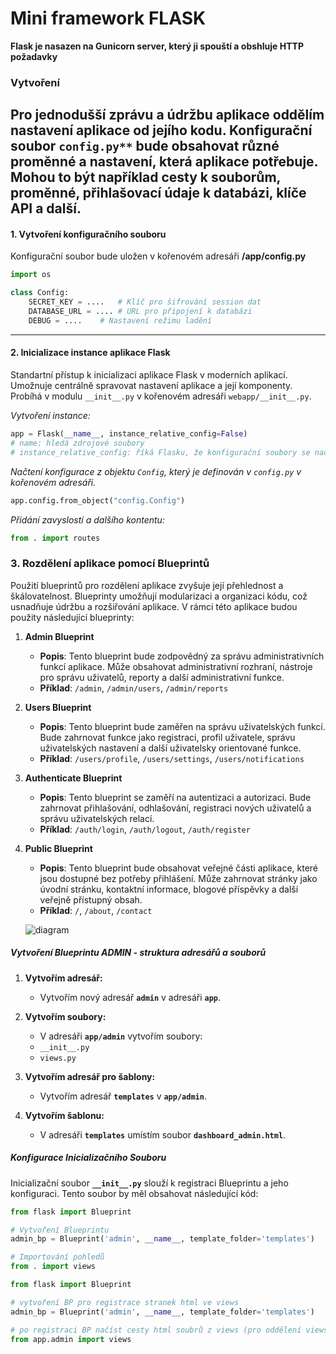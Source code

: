 # Mini framework FLASK

**Flask je nasazen na Gunicorn server, který ji spouští a obshluje HTTP požadavky**

### Vytvoření
Pro jednodušší zprávu a údržbu aplikace oddělím nastavení aplikace od jejího kodu. Konfigurační soubor `config.py**` 
bude obsahovat různé proměnné a nastavení, která aplikace potřebuje. Mohou to být například cesty k souborům, 
proměnné, přihlašovací údaje k databázi, klíče API a další.
---

#### 1. Vytvoření konfiguračního souboru

Konfigurační soubor bude uložen v kořenovém adresáři **/app/config.py** 

```python
import os

class Config:
    SECRET_KEY = ....   # Klíč pro šifrování session dat
    DATABASE_URL = .... # URL pro připojení k databázi
    DEBUG = ....    # Nastavení režimu ladění
```

---

#### 2. Inicializace instance aplikace Flask
Standartní přístup k inicializaci aplikace Flask v moderních aplikací.
Umožnuje centrálně spravovat nastavení aplikace a její komponenty. Probíhá v modulu
`__init__.py` v kořenovém adresáři `webapp/__init__.py`.

_Vytvoření instance:_

```python
app = Flask(__name__, instance_relative_config=False)
# name: hledá zdrojové soubory 
# instance_relative_config: říká Flasku, že konfigurační soubory se nachází v cestě zadané v from_object, nikoliv relativně k instanci aplikace.
```
_Načtení konfigurace z objektu `Config`, který je definován v `config.py` v kořenovém adresáři._

```python
app.config.from_object("config.Config")
```

_Přidání zavyslostí a dalšího kontentu:_

```python
from . import routes
```

### 3. Rozdělení aplikace pomocí Blueprintů

Použití blueprintů pro rozdělení aplikace zvyšuje její přehlednost a škálovatelnost. Blueprinty umožňují modularizaci a organizaci kódu, což usnadňuje údržbu a rozšiřování aplikace. V rámci této aplikace budou použity následující blueprinty:

1. **Admin Blueprint**
    - **Popis**: Tento blueprint bude zodpovědný za správu administrativních funkcí aplikace. Může obsahovat administrativní rozhraní, nástroje pro správu uživatelů, reporty a další administrativní funkce.
    - **Příklad**: `/admin`, `/admin/users`, `/admin/reports`

2. **Users Blueprint**
    - **Popis**: Tento blueprint bude zaměřen na správu uživatelských funkcí. Bude zahrnovat funkce jako registraci, profil uživatele, správu uživatelských nastavení a další uživatelsky orientované funkce.
    - **Příklad**: `/users/profile`, `/users/settings`, `/users/notifications`

3. **Authenticate Blueprint**
    - **Popis**: Tento blueprint se zaměří na autentizaci a autorizaci. Bude zahrnovat přihlašování, odhlašování, registraci nových uživatelů a správu uživatelských relací.
    - **Příklad**: `/auth/login`, `/auth/logout`, `/auth/register`

4. **Public Blueprint**
    - **Popis**: Tento blueprint bude obsahovat veřejné části aplikace, které jsou dostupné bez potřeby přihlášení. Může zahrnovat stránky jako úvodní stránku, kontaktní informace, blogové příspěvky a další veřejně přístupný obsah.
    - **Příklad**: `/`, `/about`, `/contact`


    ![diagram](http://localhost:8081/svg/bP9BRWCX38RtEGKNIBlFebAYAEgYYwfILX4QCU1cK1cCZ56kr7FqP1r8CdbLOieAR7_sRnksx60XLYv18EjPHAQaEH7CPc8ukurJyKiiGt1MAxRefPWRFFZvYzWjJM_zXPLrOXk1uXKX9XH939wp7Vu7lgTsiDumfvxkTL-OjOfTYugCh4MguYdzJ8jjDFhSYImYZiZ3E4Ra5NkGOY6Uk-7or77lQaJsD6RGZstMVyF-VDTeCCS91y9Fwz9TwVFS_bx5cEG3zZOoKA4fFqZfQ_Mr16-ujxxGBjzEnGlwkCsH2iNLg1RJ-GzMe-Naj14KwKxcdVq2)


##### Vytvoření Blueprintu ADMIN - struktura adresářů a souborů

1. **Vytvořím adresář:**
    - Vytvořím nový adresář **`admin`** v adresáři **`app`**.

2. **Vytvořím soubory:**
    - V adresáři **`app/admin`** vytvořím soubory:
     - `__init__.py`
     - `views.py`

3. **Vytvořím adresář pro šablony:**
    - Vytvořím adresář **`templates`** v **`app/admin`**.

4. **Vytvořím šablonu:**
    - V adresáři **`templates`** umístím soubor **`dashboard_admin.html`**.

##### Konfigurace Inicializačního Souboru

Inicializační soubor **`__init__.py`** slouží k registraci Blueprintu a jeho konfiguraci. Tento soubor by měl obsahovat následující kód:

```python
from flask import Blueprint

# Vytvoření Blueprintu
admin_bp = Blueprint('admin', __name__, template_folder='templates')

# Importování pohledů
from . import views

from flask import Blueprint

# vytvoření BP pro registrace stranek html ve views
admin_bp = Blueprint('admin', __name__, template_folder='templates')

# po registraci BP načíst cesty html soubrů z views (pro oddělení views a reg.BP)
from app.admin import views

```

  